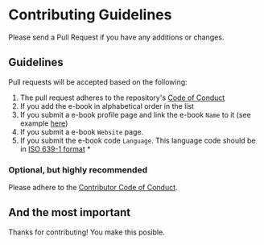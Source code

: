 # Contributing Guidelines

Please send a Pull Request if you have any additions or changes.

## Guidelines

Pull requests will be accepted based on the following:

1. The pull request adheres to the repository's [Code of Conduct](/CODE_OF_CONDUCT.md)
1. If you add the e-book in alphabetical order in the list
1. If you submit a e-book profile page and link the e-book `Name` to it (see example [here](e-book-profiles/example.md))
1. If you submit a e-book `Website` page.
1. If you submit the e-book code `Language`. This language code should be in [ISO 639-1 format](https://en.wikipedia.org/wiki/List_of_ISO_639-1_codes) \*

### Optional, but highly recommended

Please adhere to the [Contributor Code of Conduct](CodeOfConduct.md).

## And the most important

Thanks for contributing! You make this posible.
